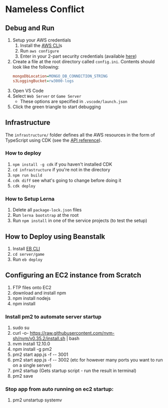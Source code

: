 # Nameless Conflict

## Debug and Run

1. Setup your AWS credentials
   1. Install the [AWS CLI](https://docs.aws.amazon.com/cli/latest/userguide/install-cliv2-windows.html)s
   1. Run `aws configure`
   1. Enter in your 2-part security credentials (available [here](https://console.aws.amazon.com/iam/home#/security_credentials))
1. Create a file at the root directory called `config.ini`. Contents should look like the following:
    ```ini
    mongoDbLocation=MONGO_DB_CONNECTION_STRING
    s3LoggingBucket=rw3000-logs
    ```
1. Open VS Code
1. Select `Web Server` or `Game Server`
   * These options are specified in `.vscode/launch.json`
1. Click the green triangle to start debugging

## Infrastructure

The `infrastructure/` folder defines all the AWS resources in the form of TypeScript using CDK (see the [API reference](https://docs.aws.amazon.com/cdk/api/latest/docs/aws-construct-library.html)).

### How to deploy

1. `npm install -g cdk`   if you haven't installed CDK
1. `cd infrastructure`    if you're not in the directory
1. `npm run build`
1. `cdk diff`             see what's going to change before doing it
1. `cdk deploy`

### How to Setup Lerna
1. Delete all `package-lock.json` files
1. Run `lerna bootstrap` at the root
1. Run `npm install` in one of the service projects (to test the setup)

## How to Deploy using Beanstalk

1. Install [EB CLI](https://docs.aws.amazon.com/elasticbeanstalk/latest/dg/eb-cli3-install-windows.html)
1. `cd server/game`
1. Run `eb deploy`

## Configuring an EC2 instance from Scratch

1. FTP files onto EC2
1. download and install npm
1. npm install nodejs
1. npm install

### Install pm2 to automate server startup
1. sudo su
1. curl -o- https://raw.githubusercontent.com/nvm-sh/nvm/v0.35.2/install.sh | bash
1. nvm install 12.10.0
1. npm install -g pm2
1. pm2 start app.js -f -- 3001
1. pm2 start app.js -f -- 3002 (etc for however many ports you want to run on a single server)
1. pm2 startup (Gets startup script - run the result in terminal)
1. pm2 save

### Stop app from auto running on ec2 startup:
1. pm2 unstartup systemv
